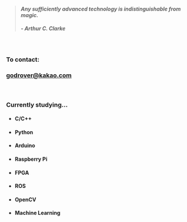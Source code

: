 > #### *Any sufficiently advanced technology is indistinguishable from magic.*
> ##### - Arthur C. Clarke

　

### To contact:
### godrover@kakao.com

　

### Currently studying...

- #### C/C++

- #### Python

- #### Arduino

- #### Raspberry Pi

- #### FPGA
  
- #### ROS

- #### OpenCV

- #### Machine Learning
